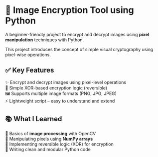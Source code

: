 # 🔐 Image Encryption Tool using Python  
A beginner-friendly project to encrypt and decrypt images using **pixel manipulation** techniques with Python.

This project introduces the concept of simple visual cryptography using pixel-wise operations.



## ✅ Key Features

✨ Encrypt and decrypt images using pixel-level operations  
🧠 Simple XOR-based encryption logic (reversible)  
🖼️ Supports multiple image formats (PNG, JPG, JPEG)  
⚡ Lightweight script – easy to understand and extend  



## 📚 What I Learned

🎯 Basics of **image processing** with OpenCV  
🎯 Manipulating pixels using **NumPy arrays**  
🎯 Implementing reversible logic (XOR) for encryption  
🎯 Writing clean and modular Python code  


